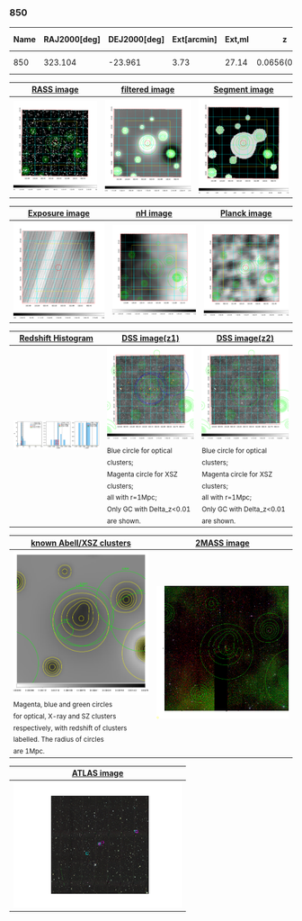 <div STYLE="page-break-after: always;"></div>

### 850

|Name|RAJ2000[deg]|DEJ2000[deg] |Ext[arcmin]| Ext,ml | z | z_src| C|GC(XSZ,Delta_z<0.01)| GC(OPT,Delta_z<0.01)|GC| R_sig[arcmin] | R500[arcmin] | R500[Mpc]| CRsig[c/s] | CR500[c/s] |L500[1E44 erg/s]|F500[1E-12 erg/s/cm^2]| M500[1E14 Msun]|Tx[keV]|Cnt_sig|Beta|Rc[arcmin]|Comment|Alias|
|---|---|---|---|---|---|------|---|--------|---------|----------|---|---|---|---|---|---|---|---|---|---|---|---|---|---|
|850| 323.104| -23.961| 3.73| 27.14| 0.0656(0.005)| z1, z_opt| S| -| N, W| N, W| 13.675| 9.137| 0.690| 0.132(0.036)| 0.125(0.034)| 0.227(0.039)| 2.182(0.379)| 1.00(0.09)| 2.18(0.12)| 45.2| 0.687(-0.133+0.194)| 4.643(-1.530+1.798)| -| t177|

|[RASS image](../image/850/850_img.pdf)|[filtered image](../image/850/850_fil.pdf)|[Segment image](../image/850/850_seg.pdf)|
|-------------------|--------------------|-------------------|
| <img src="../image/850/850_img.png" width="300">  | <img src="../image/850/850_fil.png" width="300">   | <img src="../image/850/850_seg.png" width="300">  |

|[Exposure image](../image/850/850_mex.pdf)| [nH image](../image/850/850_nh.pdf)| [Planck image](../image/850/850_p.pdf)|
|-------------------|--------------------|-------------------|
|<img src="../image/850/850_mex.png" width="300">   | <img src="../image/850/850_nh.png" width="300">    | <img src="../image/850/850_p.png" width="300"> |

|[Redshift Histogram](../image/850/850_zg.pdf) | [DSS image(z1)](../image/850/850_dss_z1.pdf)      |  [DSS image(z2)](../image/850/850_dss_z2.pdf)    |
|-------------------|--------------------|-------------------|
|<img src="../image/850/850_zg.png" width="300"> |<img src="../image/850/850_dss_z1.png" width="300"> <sub><br>Blue circle for optical clusters; <br>Magenta circle for XSZ clusters; <br>all with r=1Mpc; <br>Only GC with Delta_z<0.01 are shown. </sub>| <img src="../image/850/850_dss_z2.png" width="300"><sub><br>Blue circle for optical clusters; <br>Magenta circle for XSZ clusters; <br>all with r=1Mpc; <br>Only GC with Delta_z<0.01 are shown. </sub> |

|[known Abell/XSZ clusters](../image/850/850_gc.pdf) | [2MASS image](../image/850/850_2mass.pdf)      |
|-------------------|-------------------|
|<img src=../image/850/850_gc.png width="300"> <br><sub>Magenta, blue and green circles <br>for optical, X-ray and SZ clusters <br>respectively, with redshift of clusters <br>labelled. The radius of circles <br>are 1Mpc.</sub>|<img src="../image/850/850_2mass.png" width="300">  |

|[ATLAS image](../image/850/850_s.pdf)        |
|-------------------|
| <img src="../image/850/850_s.pdf" width="300">  |
